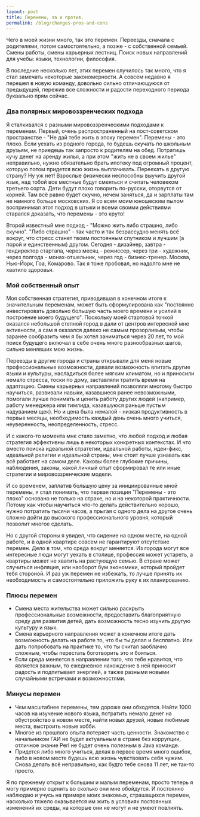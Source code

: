 ```yaml
---
layout: post
title: Перемены, за и против.
permalink: /blog/changes-pros-and-cons
---
```

Чего в моей жизни много, так это перемен. Переезды, сначала с родителями, потом самостоятельно, а позже - с собственной семьей. Смены работы, смены карьерных лестниц. Поиск новых направлений для учебы: языки, технологии, философия.

В последние несколько лет, этих перемен случилось так много, что я стал замечать некоторые закономерности. А совсем недавно я перешел в новую команду, довольно сильно отличающуюся от предыдущей, пережив все сложности и радости переходного периода буквально прям сейчас.
<!--more-->

### Два полярных мировоззренческих подхода

Я сталкивался с разными мировоззренческими подходами к переменам. Первый, очень распространенный на пост-советском пространстве - "Не дай тебе жить в эпоху перемен". Перемены - это плохо. Если уехать из родного города, то будешь скучать по школьным друзьям, не приедешь так запросто к родителям на обед. Потратишь кучу денег на аренду жилья, а при этом "жить не в своем жилье" неправильно, нужно обязательно брать ипотеку под огромный процент, которую потом придется всю жизнь выплачивать. Переехать в другую страну? Ну уж нет! Взрослые физически неспособны выучить другой язык, над тобой все местные будут смеяться и считать человеком третьего сорта. Дети будут плохо говорить по-русски, оторвутся от корней. Там всё равно будет скучно, нечем заняться, да и зарплаты там не намного больше московских. Я со всем моим юношеским пылом воспринимал этот подход в штыки и всеми своими действиями старался доказать, что перемены - это круто!

Второй известный мне подход - "Можно жить либо страшно, либо скучно". "Либо страшно" - так часто и так безрассудно менять всё вокруг, что стресс станет твоим постоянным спутником и лучшим (а порой и единственным) другом. Сегодня - дизайнер, завтра - гендиректор стартапа, через месяц - режиссер, через три - художник, через полгода - монах-отшельник, через год - бизнес-тренер. Москва, Нью-Йорк, Гоа, Комарово. Так я тоже пробовал, но надолго мне не хватило здоровья.

### Мой собственный опыт

Моя собственная стратегия, приводившая в конечном итоге к значительным переменам, может быть сформулирована как "постоянно инвестировать довольно большую часть моего времени и усилий в построение моего будущего". Поскольку моей стартовой точкой оказался небольшой степной город в дали от центров интересной мне активности, а сам я оказался далеко не самым прозорливым, чтобы заранее сообразить чем я бы хотел заниматься через 20 лет, то мой поиск будущего включал в себе очень много разнообразных шагов, сильно менявших мою жизнь.

Переезды в другие города и страны открывали для меня новые профессиональные возможности, давали возможность впитать другие языки и культуры, насладиться более мягким климатом, но и приносили немало стресса, тоски по дому, заставляли тратить время на адаптацию. Смены карьерных направлений позволяли многому быстро научиться, развивали навыки, казавшиеся ранее невозможными, помогали лучше понимать и ценить работу других людей (например, работу менеджера или тимлида, казавшуюся раньше пустым надуванием щек). Но и цена была немалой - низкая продуктивность в первые месяцы, необходимость каждый день очень много учиться, неуверенность, неопределенность, стресс.

И с какого-то момента мне стало заметно, что любой подход и любая стратегия эффективны лишь в некоторых конкретных контекстах. И что вместо поиска идеальной стратегии, идеальной работы, идеи-фикс, идеальной религии и идеальной страны, мне стоит лучше узнавать как всё работает на самом деле. Каковы более глубокие причины, наблюдения, законы, какой личный опыт сформировал те или иные стратегии и мировоззренческие модели.

И со временем, заплатив большую цену за инициированные мной перемены, я стал понимать, что первая позиция "Перемены - это плохо" основано не только на страхе, но и на некоторой практичности. Потому как чтобы научиться что-то делать действительно хорошо, нужно потратить тысячи часов, а прыгая с одного дела на другое очень сложно дойти до высокого профессионального уровня, который позволит многое сделать.

Но с другой стороны я увидел, что сидение на одном месте, на одной работе, и в одной квартире совсем не гарантируют отсутствие перемен. Дело в том, что среда вокруг меняется. Из города могут все интересные люди могут уехать в столице, профессия может устареть, а квартиры может не хватить на растующую семью. В стране может случиться инфляция, или наоборот бум экономики, который пройдет тебя стороной. И раз уж перемен не избежать, то лучше принять их необходимость и самостоятельно приложить руку к их планированию.

### Плюсы перемен

- Смена места жительства может сильно раскрыть профессиональные возможности, предоставить благоприятную среду для развития детей, дать возможность тесно изучить другую культуру и язык.
- Смена карьерного направления может в конечном итоге дать возможность делать на работе то, что бы ты делал и бесплатно. Или дать попробовать на практике то, что ты считал заоблачно сложным, чтобы перестать боготворить это и бояться.
- Если среда меняется в направлении того, что тебе нравится, что является важным, то ежедневное нахождение в ней приносит радость и подпитывает энергией, а также разными новыми случайными встречами и возможностями.

### Минусы перемен

- Чем масштабнее перемены, тем дороже они обходятся. Найти 1000 часов на изучение нового языка, потратить немало денег на обустройство в новом месте, найти новых друзей, новые любимые места, выстроить новые хобби.
- Многое из прошлого опыта потеряет часть ценности. Знакомство с начальником ГАИ не будет актуальным в стране без коррупции, отличное знание Perl не будет очень полезным в Java команде.
- Придется либо много учиться, делая в первое время много ошибок, либо в новом месте будешь всю жизнь чувствовать себя чужим. Снова делать всё неправильно, как будто тебе снова 11 лет, не так-то просто.

Я по прежнему открыт к большим и малым переменам, просто теперь я могу примерно оценить во сколько они мне обойдутся. И постоянно наблюдаю и учусь на примере моих знакомых, страшащихся перемен, насколько тяжело оказывается им жить в условиях постоянных изменений их среды, на которые они не могут и не умеют повлиять.